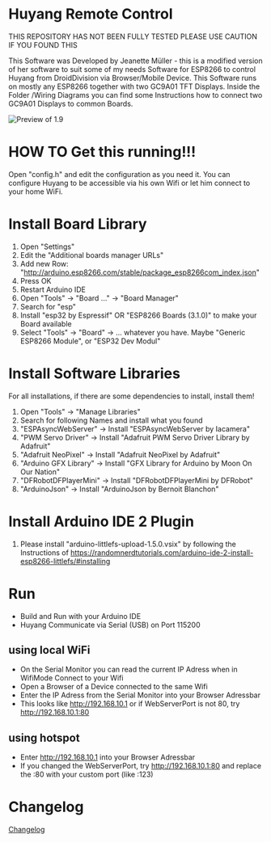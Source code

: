 # Huyang Remote Control
THIS REPOSITORY HAS NOT BEEN FULLY TESTED PLEASE USE CAUTION IF YOU FOUND THIS


This Software was Developed by Jeanette Müller - this is a modified version of her software to suit some of my needs
Software for ESP8266 to control Huyang from DroidDivision via Browser/Mobile Device.
This Software runs on mostly any ESP8266 together with two GC9A01 TFT Displays. 
Inside the Folder /Wiring Diagrams you can find some Instructions how to connect two GC9A01 Displays to common Boards. 

![Preview of 1.9](img/1_9.png)

# HOW TO Get this running!!!
Open "config.h" and edit the configuration as you need it.
You can configure Huyang to be accessible via his own Wifi or let him connect to your home WiFi. 

# Install Board Library
1. Open "Settings"
2. Edit the "Additional boards manager URLs"
3. Add new Row: "http://arduino.esp8266.com/stable/package_esp8266com_index.json"
4. Press OK
5. Restart Arduino IDE
6. Open "Tools" -> "Board ..." -> "Board Manager"
7. Search for "esp"
8. Install "esp32 by Espressif" OR "ESP8266 Boards (3.1.0)" to make your Board available
9. Select "Tools" -> "Board" -> ... whatever you have. Maybe "Generic ESP8266 Module", or "ESP32 Dev Modul"



# Install Software Libraries
For all installations, if there are some dependencies to install, install them!

1. Open "Tools" -> "Manage Libraries"
2. Search for following Names and install what you found
3. "ESPAsyncWebServer" -> Install "ESPAsyncWebServer by Iacamera"
4. "PWM Servo Driver" -> Install "Adafruit PWM Servo Driver Library by Adafruit"
5. "Adafruit NeoPixel" -> Install "Adafruit NeoPixel by Adafruit"
6. "Arduino GFX Library" -> Install "GFX Library for Arduino by Moon On Our Nation"
7. "DFRobotDFPlayerMini" -> Install "DFRobotDFPlayerMini by DFRobot"
8. "ArduinoJson" -> Install "ArduinoJson by Bernoit Blanchon"

# Install Arduino IDE 2 Plugin
1. Please install "arduino-littlefs-upload-1.5.0.vsix" by following the Instructions of https://randomnerdtutorials.com/arduino-ide-2-install-esp8266-littlefs/#installing

# Run
* Build and Run with your Arduino IDE
* Huyang Communicate via Serial (USB) on Port 115200

## using local WiFi
* On the Serial Monitor you can read the current IP Adress when in WifiMode Connect to your Wifi
* Open a Browser of a Device connected to the same Wifi
* Enter the IP Adress from the Serial Monitor into your Browser Adressbar 
* This looks like http://192.168.10.1 or if WebServerPort is not 80, try http://192.168.10.1:80

## using hotspot
* Enter http://192.168.10.1 into your Browser Adressbar 
* If you changed the WebServerPort, try http://192.168.10.1:80 and replace the :80 with your custom port (like :123)

# Changelog

[Changelog](changelog.md)
